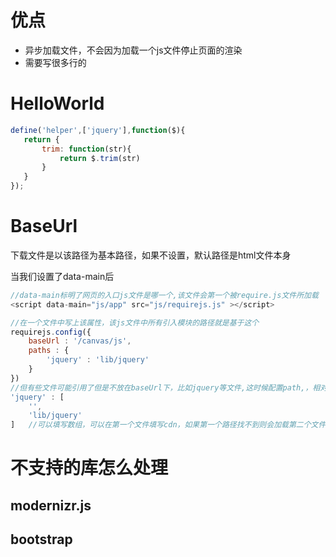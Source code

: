 # 优点

- 异步加载文件，不会因为加载一个js文件停止页面的渲染
- 需要写很多行的

# HelloWorld

 ```javascript
define('helper',['jquery'],function($){
    return {
        trim: function(str){
            return $.trim(str)
        }
    }
});
 ```

# BaseUrl

下载文件是以该路径为基本路径，如果不设置，默认路径是html文件本身

当我们设置了data-main后

```javascript
//data-main标明了网页的入口js文件是哪一个,该文件会第一个被require.js文件所加载
<script data-main="js/app" src="js/requirejs.js" ></script>

//在一个文件中写上该属性，该js文件中所有引入模块的路径就是基于这个
requirejs.config({
	baseUrl : '/canvas/js',
    paths : {
    	'jquery' : 'lib/jquery'   
    }    
})
//但有些文件可能引用了但是不放在baseUrl下，比如jquery等文件,这时候配置path,，相对于
'jquery' : [
    '',
    'lib/jquery' 
]	//可以填写数组，可以在第一个文件填写cdn，如果第一个路径找不到则会加载第二个文件
```

# 不支持的库怎么处理

## modernizr.js



## bootstrap

